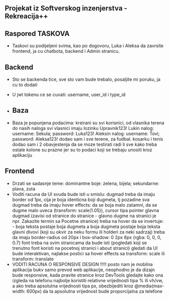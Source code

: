 ## Projekat iz Softverskog inzenjerstva - Rekreacija++

## Raspored TASKOVA

- Taskovi su podijeljeni svima, kao po dogovoru, Luka i Aleksa da zavrsite frontend, ja cu chatbota, backend i Admin stranicu.

## Backend

- Sto se backenda tice, sve sto vam bude trebalo, posaljite mi poruku, ja cu to dodati
- U jwt tokenu ce se cuvati: username, user_id i type_id

- ## Baza
  
- Baza je popunjena podacima:
      kreirani su svi korisnici, od vlasnika terena do nasih naloga
      svi vlasnici imaju lozinku Upravnik123!
      Lukin nalog: username: Sekula; password: Luka123!
      Aleksin nalog: username: Tovi; password: Aleksa123!
      dodao sam i sve terene, za fudbal. kosarku i tenis
      dodao sam i 2 obavjestenja da se moze testirati radi li sve kako treba
      ostale kolone su prazne jer su to podaci koji se trebaju unositi kroz aplikaciju

## Frontend

- Drzati se sadasnje teme: dominantne boje: zelena, bijela; sekundarne: plava, zuta
- Voditi racuna da UI svuda bude isti u smislu:
    dugmad treba da imaju border od 1px, cija je boja identicna boji dugmeta, tj pozadine
    sva dugmad treba da imaju hover effects: da se boja malo zatamni, da se dugme malo uveca (transform: scale(1.05)), cursor tipa pointer
    glavna dugmad (zavisi od stranice do stranice - glavno dugme na stranici je npr. Zakazite termin sa Pocetne stranice) treba na hover da se invertuje:
      - boja teksta postaje boja dugmeta a boja dugmeta postaje boja teksta
    glavni divovi (koji su okvir za neku formu ili holderi za neki sadrzaj) treba da imaju border-radius od 20px i box-shadow: 0 2px 8px (rgba: 0, 0, 0, 0.7)
    font treba na svim stranicama da bude isti (pogledati koji se trenutno font koristi na pocetnoj stranici i about stranici)
    gledati da UI bude interaktivan, najlakse postici sa hover effects sa transform: scale ili transform: translate
- VODITI RACUNA O RESPONSIVE DESIGN !!!!!
    posto nam je mobilna aplikacija bukv samo prevod web aplikacije, neophodno je da dizajn bude responsive, kada pravite stranice kroz DevTools gledajte kako ona izgleda na telefonu
    najbolje koristiti relativne vrijednosti tipa % ili vh/vw, a ako treba apsolutna vrijednosti tipa px, obezbijediti kroz @media(max-width: 600px) da ta apsolutna vrijednost bude proporcijalna za telefone
